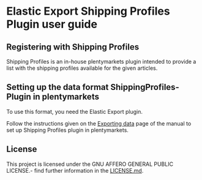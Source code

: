 
# Elastic Export Shipping Profiles Plugin user guide

<div class="container-toc"></div>

## Registering with Shipping Profiles

Shipping Profiles is an in-house plentymarkets plugin intended to provide a list with the shipping profiles available for the given articles.

## Setting up the data format ShippingProfiles-Plugin in plentymarkets

To use this format, you need the Elastic Export plugin.

Follow the instructions given on the [Exporting data](https://www.plentymarkets.co.uk/manual/data-exchange/exporting-data/#4) page of the manual to set up Shipping Profiles plugin in plentymarkets.

## License

This project is licensed under the GNU AFFERO GENERAL PUBLIC LICENSE.- find further information in the [LICENSE.md](https://github.com/plentymarkets/plugin-elastic-export-shipping-profiles/blob/master/LICENSE.md).
